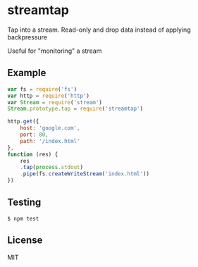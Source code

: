 # streamtap

Tap into a stream. Read-only and drop data instead of applying backpressure

Useful for "monitoring" a stream

## Example

```js
var fs = require('fs')
var http = require('http')
var Stream = require('stream')
Stream.prototype.tap = require('streamtap')

http.get({
	host: 'google.com',
	port: 80,
	path: '/index.html'
},
function (res) {
	res
	.tap(process.stdout)
	.pipe(fs.createWriteStream('index.html'))
})
```

## Testing

    $ npm test


## License

MIT